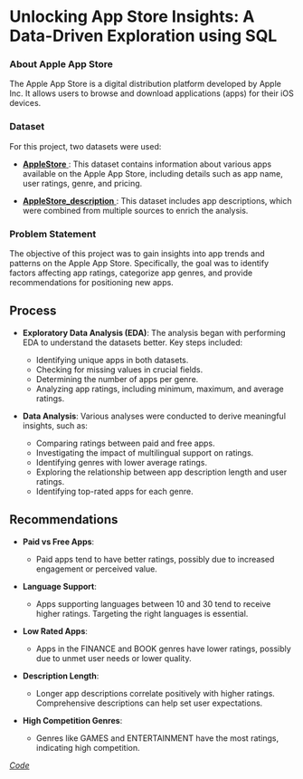 # Unlocking App Store Insights: A Data-Driven Exploration using SQL

### About Apple App Store

The Apple App Store is a digital distribution platform developed by Apple Inc. It allows users to browse and download applications (apps) for their iOS devices.

### Dataset

For this project, two datasets were used:

- <a href=https://github.com/adarshvinayak/Appstore-Analysis/blob/main/AppleStore.csv> **AppleStore** </a>: This dataset contains information about various apps available on the Apple App Store, including details such as app name, user ratings, genre, and pricing.

- <a href=https://github.com/adarshvinayak/Appstore-Analysis/blob/main/appleStore_description.zip> **AppleStore_description** </a>: This dataset includes app descriptions, which were combined from multiple sources to enrich the analysis.

### Problem Statement

The objective of this project was to gain insights into app trends and patterns on the Apple App Store. Specifically, the goal was to identify factors affecting app ratings, categorize app genres, and provide recommendations for positioning new apps.

## Process

- **Exploratory Data Analysis (EDA)**: The analysis began with performing EDA to understand the datasets better. Key steps included:
    - Identifying unique apps in both datasets.
    - Checking for missing values in crucial fields.
    - Determining the number of apps per genre.
    - Analyzing app ratings, including minimum, maximum, and average ratings.

- **Data Analysis**: Various analyses were conducted to derive meaningful insights, such as:
    - Comparing ratings between paid and free apps.
    - Investigating the impact of multilingual support on ratings.
    - Identifying genres with lower average ratings.
    - Exploring the relationship between app description length and user ratings.
    - Identifying top-rated apps for each genre.

## Recommendations

- **Paid vs Free Apps**:
  - Paid apps tend to have better ratings, possibly due to increased engagement or perceived value.

- **Language Support**:
  - Apps supporting languages between 10 and 30 tend to receive higher ratings. Targeting the right languages is essential.

- **Low Rated Apps**:
  - Apps in the FINANCE and BOOK genres have lower ratings, possibly due to unmet user needs or lower quality.

- **Description Length**:
  - Longer app descriptions correlate positively with higher ratings. Comprehensive descriptions can help set user expectations.

- **High Competition Genres**:
  - Genres like GAMES and ENTERTAINMENT have the most ratings, indicating high competition.

<a href=https://github.com/adarshvinayak/Appstore-Analysis/blob/main/Apple%20App%20Store%20Analysis.sql> <i> Code </a>

